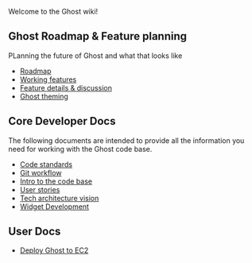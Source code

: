 Welcome to the Ghost wiki!

## Ghost Roadmap & Feature planning
PLanning the future of Ghost and what that looks like

* [Roadmap](wiki/Roadmap)
* [Working features](wiki/Working-Features)
* [Feature details & discussion](wiki/Feature-details)
* [Ghost theming](wiki/Ghost-Theming)

## Core Developer Docs
The following documents are intended to provide all the information you need for working with the Ghost code base.

* [Code standards](wiki/Code-standards) 
* [Git workflow](wiki/Git-workflow)
* [Intro to the code base](wiki/Code-Structure)
* [User stories](wiki/User-Stories)
* [Tech architecture vision](wiki/Tech-architecture-vision)
* [Widget Development](wiki/Widget-Documentation)

## User Docs

* [Deploy Ghost to EC2](wiki/Deploy-Ghost-to-EC2)